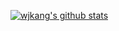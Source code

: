 [![wjkang's github stats](https://github-readme-stats.vercel.app/api?username=wjkang&show_icons=true&title_color=fff&icon_color=79ff97&text_color=9f9f9f&bg_color=151515)](https://github.com/wjkang/github-readme-stats)

